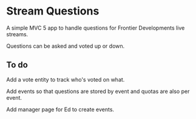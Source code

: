 # Stream Questions

A simple MVC 5 app to handle questions for Frontier Developments live streams. 

Questions can be asked and voted up or down.

## To do

Add a vote entity to track who's voted on what.

Add events so that questions are stored by event and quotas are also per event.

Add manager page for Ed to create events.


